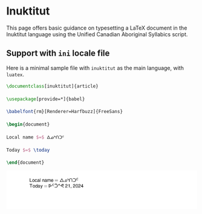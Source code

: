 # Inuktitut

This page offers basic guidance on typesetting a LaTeX document in the
Inuktitut language using the Unified Canadian Aboriginal Syllabics script.

## Support with `ini` locale file

Here is a minimal sample file with `inuktitut` as the main language, with `luatex`.

```tex
\documentclass[inuktitut]{article}

\usepackage[provide=*]{babel}

\babelfont{rm}[Renderer=Harfbuzz]{FreeSans}

\begin{document}

Local name $=$ ᐃᓄᒃᑎᑐᑦ

Today $=$ \today

\end{document}
```

![](../media/locale-inuktitut.png)